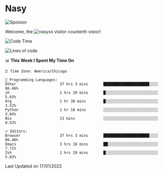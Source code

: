 # Nasy

<!--
<p align="center">
<img height="200" src="https://github-readme-stats.vercel.app/api?username=nasyxx&count_private=true&show_icons=true&theme=dracula&include_all_commits=true"/>
<img height="200" src="https://github-readme-stats.vercel.app/api/top-langs/?username=nasyxx&theme=dracula&hide=html,jupyter+notebook&count_private=true&show_icons=true"/>
</p>

  
----------------
-->

![Sponsor](https://img.shields.io/static/v1.svg?label=Sponsor&message=%E2%9D%A4&logo=GitHub&style=flat&color=pink)
 
Welcome, the ![nasyxx visitor counter](https://count.getloli.com/get/@nasyxx?theme=rule34)th vistor!
 
<!--START_SECTION:waka-->
![Code Time](http://img.shields.io/badge/Code%20Time-1%2C747%20hrs%2014%20mins-blue)

![Lines of code](https://img.shields.io/badge/From%20Hello%20World%20I%27ve%20Written-5%20Million%20lines%20of%20code-blue)

📊 **This Week I Spent My Time On** 

```text
⌚︎ Time Zone: America/Chicago

💬 Programming Languages: 
Other                    37 hrs 3 mins       █████████████████████░░░░   86.46% 
sh                       2 hrs 29 mins       █░░░░░░░░░░░░░░░░░░░░░░░░   5.83% 
Org                      1 hr 30 mins        █░░░░░░░░░░░░░░░░░░░░░░░░   3.52% 
Python                   1 hr 18 mins        ░░░░░░░░░░░░░░░░░░░░░░░░░   3.04% 
Nix                      13 mins             ░░░░░░░░░░░░░░░░░░░░░░░░░   0.53%

🔥 Editors: 
Browser                  37 hrs 3 mins       █████████████████████░░░░   86.46% 
Emacs                    3 hrs 18 mins       ██░░░░░░░░░░░░░░░░░░░░░░░   7.71% 
Zsh                      2 hrs 29 mins       █░░░░░░░░░░░░░░░░░░░░░░░░   5.83%

```


 Last Updated on 17/01/2022
<!--END_SECTION:waka-->

<!-- ![visitors](https://visitor-badge.laobi.icu/badge?page_id=nasyxx.nasyxx) -->
